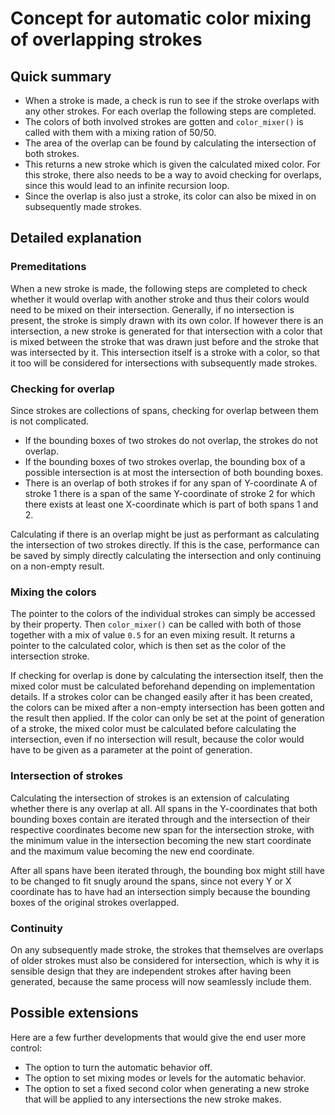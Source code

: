 <!-- Authors: Jannis, Li -->

# Concept for automatic color mixing of overlapping strokes
## Quick summary
- When a stroke is made, a check is run to see if the stroke overlaps with any other strokes. For each overlap the following steps are completed.
- The colors of both involved strokes are gotten and `color_mixer()` is called with them with a mixing ration of 50/50.
- The area of the overlap can be found by calculating the intersection of both strokes.
- This returns a new stroke which is given the calculated mixed color. For this stroke, there also needs to be a way to avoid checking for overlaps, since this would lead to an infinite recursion loop.
- Since the overlap is also just a stroke, its color can also be mixed in on subsequently made strokes.

## Detailed explanation
### Premeditations
When a new stroke is made, the following steps are completed to check whether it would overlap with another stroke and thus their colors would need to be mixed on their intersection. Generally, if no intersection is present, the stroke is simply drawn with its own color. If however there is an intersection, a new stroke is generated for that intersection with a color that is mixed between the stroke that was drawn just before and the stroke that was intersected by it. This intersection itself is a stroke with a color, so that it too will be considered for intersections with subsequently made strokes.

### Checking for overlap
Since strokes are collections of spans, checking for overlap between them is not complicated.

- If the bounding boxes of two strokes do not overlap, the strokes do not overlap.
- If the bounding boxes of two strokes overlap, the bounding box of a possible intersection is at most the intersection of both bounding boxes.
- There is an overlap of both strokes if for any span of Y-coordinate A of stroke 1 there is a span of the same Y-coordinate of stroke 2 for which there exists at least one X-coordinate which is part of both spans 1 and 2.

Calculating if there is an overlap might be just as performant as calculating the intersection of two strokes directly. If this is the case, performance can be saved by simply directly calculating the intersection and only continuing on a non-empty result.

### Mixing the colors
The pointer to the colors of the individual strokes can simply be accessed by their property. Then `color_mixer()` can be called with both of those together with a mix of value `0.5` for an even mixing result. It returns a pointer to the calculated color, which is then set as the color of the intersection stroke.

If checking for overlap is done by calculating the intersection itself, then the mixed color must be calculated beforehand depending on implementation details. If a strokes color can be changed easily after it has been created, the colors can be mixed after a non-empty intersection has been gotten and the result then applied. If the color can only be set at the point of generation of a stroke, the mixed color must be calculated before calculating the intersection, even if no intersection will result, because the color would have to be given as a parameter at the point of generation.

### Intersection of strokes
Calculating the intersection of strokes is an extension of calculating whether there is any overlap at all. All spans in the Y-coordinates that both bounding boxes contain are iterated through and the intersection of their respective coordinates become new span for the intersection stroke, with the minimum value in the intersection becoming the new start coordinate and the maximum value becoming the new end coordinate.

After all spans have been iterated through, the bounding box might still have to be changed to fit snugly around the spans, since not every Y or X coordinate has to have had an intersection simply because the bounding boxes of the original strokes overlapped.

### Continuity
On any subsequently made stroke, the strokes that themselves are overlaps of older strokes must also be considered for intersection, which is why it is sensible design that they are independent strokes after having been generated, because the same process will now seamlessly include them.

## Possible extensions
Here are a few further developments that would give the end user more control:

- The option to turn the automatic behavior off.
- The option to set mixing modes or levels for the automatic behavior.
- The option to set a fixed second color when generating a new stroke that will be applied to any intersections the new stroke makes.
